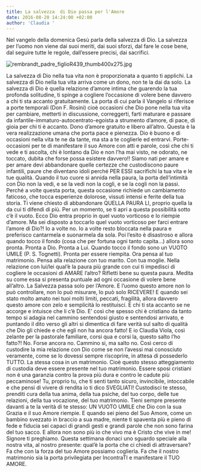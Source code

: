 ```yaml
---
title: La salvezza  di Dio passa per l'Amore
date: 2016-08-20 14:24:00 +02:00
author: 'Claudia '
---
```


Nel vangelo della domenica Gesù parla della salvezza di Dio. La salvezza per l’uomo non viene dai suoi meriti, dai suoi sforzi, dal fare le cose bene, dal seguire tutte le regole, dall’essere precisi, dai sacrifici.

![rembrandt_padre_figlioR439_thumb400x275.jpg](/uploads/rembrandt_padre_figlioR439_thumb400x275.jpg)

La salvezza di Dio nella tua vita non è proporzionata a quanto ti applichi. La salvezza di Dio nella tua vita arriva come un dono, non te la dai da solo. La salvezza di Dio è quella relazione d’amore intima che guarendo la tua profonda solitudine, ti spinge a cogliere l’occasione di volere bene davvero a chi ti sta accanto gratuitamente. La porta di cui parla il Vangelo si riferisce a porte temporali (Don F. Rosini) cioè occasioni che Dio pone nella tua vita per cambiare, metterti in discussione, correggerti, farti maturare e passare da infantile-immaturo-autocentrato-egoista a strumento d’amore, di pace, di gioia per chi ti è accanto. Dono d’amore gratuito e libero all’altro. Questa è la vera realizzazione umana che porta pace e pienezza. Dio è buono e di occasioni nella vita te ne da tante, ma sta a te coglierle ed entrarvi. Porte-occasioni per te di manifestare il suo Amore con atti e parole, così che chi ti vede e ti ascolta, chi è lontano da Dio e non l’ha mai visto, ne odorato, ne toccato, dubita che forse possa esistere davvero!! Siamo nati per amare e per amare devi abbandonare quelle certezze che custodiscono paure infantili, paure che diventano idoli perché PER ESSI sacrifichi la tua vita e le tue qualità. Quando il tuo cuore si annida nella paura, la porta dell’intimità con Dio non la vedi, e se la vedi non la cogli, e se la cogli non la passi. Perché a volte questa porta, questa occasione richiede un cambiamento faticoso, che tocca esperienze dolorose, vissuti intensi e ferite della tua storia. Ti viene chiesto di abbandonare QUELLA PAURA LI, proprio quella la da cui ti difendi di più. Per un momento, se ti apri a questa possibilità sotto c’è il vuoto. Ecco Dio entra proprio in quel vuoto vorticoso e lo riempie d’amore. Ma sei disposto a toccarlo quel vuoto vorticoso per farci entrare l’amore di Dio?! Io a volte no. Io a volte resto bloccata nella paura e preferisco cantarmela e suonarmela da sola. Poi l’esito è disastroso e allora quando tocco il fondo (cosa che per fortuna ogni tanto capita…) allora sono pronta. Pronta a Dio. Pronta a Lui. Quando tocco il fondo sono un VUOTO UMILE (P. S. Tognetti). Pronta per essere riempita.
Ora pensa al tuo matrimonio. Pensa alla relazione con tuo marito. Con tua moglie. Nella relazione con lui/lei qual’è la paura più grande con cui ti impedisci di cogliere le occasioni di AMARE l’altro? Rifletti bene su questa paura. Medita su come essa si presenta puntuale ad ogni occasione di volere bene all’altro. La Salvezza passa solo per l’Amore. E l’uomo questo amore non lo può controllare, non lo può misurare, lo può solo RICEVERE! E quando sei stato molto amato nei tuoi molti limiti, peccati, fragilità, allora davvero questo amore con zelo e semplicità lo restituisci. E chi ti sta accanto se ne accorge e intuisce che li c’è Dio. E’ così che spesso chi è cristiano da tanto tempo si adagia nel cammino sentendosi giusto e sentendosi arrivato, e puntando il dito verso gli altri si dimentica di fare verità sul salto di qualità che Dio gli chiede e che egli non ha ancora fatto! E io Claudia Viola, così zelante per la pastorale familiare, corsi qua e corsi la, questo salto l’ho fatto?! No. Forse ancora no. Cammino si, ma salto no. Così cerco di custodire la mia relazione con Dio come se non l’avessi mai conosciuto veramente, come se lo dovessi sempre riscoprire, in attesa di possederlo TUTTO.
La stessa cosa in un matrimonio. Cioè questo stesso atteggiamento di custodia deve essere presente nel tuo matrimonio. Essere sposi cristiani non è una garanzia contro la prova più dura e contro le cadute più peccaminose! Tu, proprio tu, che ti senti tanto sicuro, invincibile, intoccabile e che pensi di vivere di rendita io ti dico SVEGLIATI! Custodisci te stesso, prenditi cura della tua anima, della tua psiche, del tuo corpo, delle tue relazioni, della tua vocazione, del tuo matrimonio. Tieni sempre presente davanti a te la verità di te stesso: UN VUOTO UMILE che Dio con la sua Grazia e il suo Amore riempie. E quando sei pieno del Suo Amore, come un bambino svezzato in braccio a sua madre, niente ti spaventa più e pieno di fede e fiducia sei capaci di grandi gesti e grandi parole che non sono farina del tuo sacco. E allora non sono più io che vivo ma è Cristo che vive in me!
Signore ti preghiamo. Questa settimana donaci uno sguardo speciale alla nostra vita, al nostro presente: qual’è la porta che ci chiedi di attraversare? Fa che con la forza del tuo Amore possiamo coglierla. Fa che il nostro matrimonio sia la porta privilegiata per IncontraTI e manifestare il TUO AMORE.